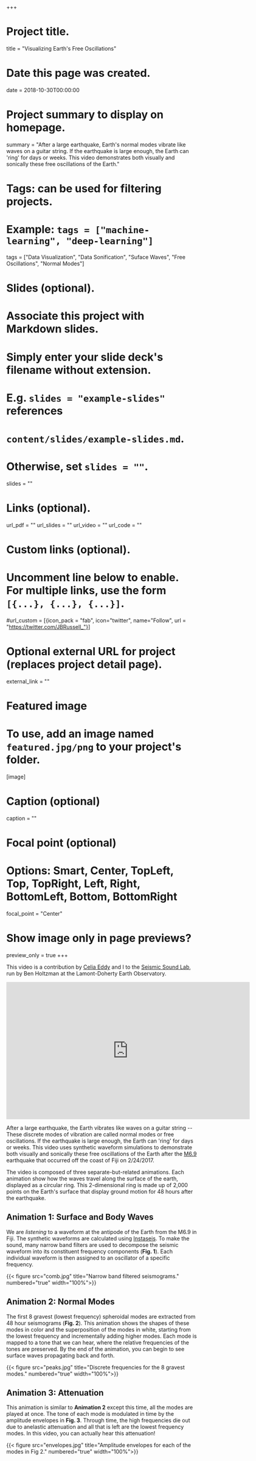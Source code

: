 +++
# Project title.
title = "Visualizing Earth's Free Oscillations"

# Date this page was created.
date = 2018-10-30T00:00:00

# Project summary to display on homepage.
summary = "After a large earthquake, Earth's normal modes vibrate like waves on a guitar string. If the earthquake is large enough, the Earth can 'ring' for days or weeks. This video demonstrates both visually and sonically these free oscillations of the Earth."

# Tags: can be used for filtering projects.
# Example: `tags = ["machine-learning", "deep-learning"]`
tags = ["Data Visualization", "Data Sonification", "Suface Waves", "Free Oscillations", "Normal Modes"]

# Slides (optional).
#   Associate this project with Markdown slides.
#   Simply enter your slide deck's filename without extension.
#   E.g. `slides = "example-slides"` references 
#   `content/slides/example-slides.md`.
#   Otherwise, set `slides = ""`.
slides = ""

# Links (optional).
url_pdf = ""
url_slides = ""
url_video = ""
url_code = ""

# Custom links (optional).
#   Uncomment line below to enable. For multiple links, use the form `[{...}, {...}, {...}]`.
#url_custom = [{icon_pack = "fab", icon="twitter", name="Follow", url = "https://twitter.com/JBRussell_"}]

# Optional external URL for project (replaces project detail page).
external_link = ""

# Featured image
# To use, add an image named `featured.jpg/png` to your project's folder. 
[image]
  # Caption (optional)
  caption = ""
  
  # Focal point (optional)
  # Options: Smart, Center, TopLeft, Top, TopRight, Left, Right, BottomLeft, Bottom, BottomRight
  focal_point = "Center"
  
  # Show image only in page previews?
  preview_only = true
+++

This video is a contribution by [Celia Eddy](https://www.celiaeddy.com/) and I to the [Seismic Sound Lab](http://www.seismicsoundlab.org/), run by Ben Holtzman at the Lamont-Doherty Earth Observatory. 

<iframe src="https://player.vimeo.com/video/215665951" width="640" height="360" frameborder="0" webkitallowfullscreen mozallowfullscreen allowfullscreen></iframe>

After a large earthquake, the Earth vibrates like waves on a guitar string -- These discrete modes of vibration are called normal modes or free oscillations. If the earthquake is large enough, the Earth can 'ring' for days or weeks. This video uses synthetic waveform simulations to demonstrate both visually and sonically these free oscillations of the Earth after the [M6.9](https://earthquake.usgs.gov/earthquakes/eventpage/us20008m3t/executive#executive) earthquake that occurred off the coast of Fiji on 2/24/2017.

The video is composed of three separate-but-related animations. Each animation show how the waves travel along the surface of the earth, displayed as a circular ring. This 2-dimensional ring is made up of 2,000 points on the Earth's surface that display ground motion for 48 hours after the earthquake.

## Animation 1: Surface and Body Waves
We are *listening* to a waveform at the antipode of the Earth from the M6.9 in Fiji. The synthetic waveforms are calculated using [Instaseis](http://instaseis.net/). To make the sound, many narrow band filters are used to decompose the seismic waveform into its constituent frequency components (**Fig. 1**). Each individual waveform is then assigned to an oscillator of a specific frequency.

{{< figure src="comb.jpg" title="Narrow band filtered seismograms." numbered="true" width="100%">}}


## Animation 2: Normal Modes
The first 8 gravest (lowest frequency) spheroidal modes are extracted from 48 hour seismograms (**Fig. 2**). This animation shows the shapes of these modes in color and the superposition of the modes in white, starting from the lowest frequency and incrementally adding higher modes. Each mode is mapped to a tone that we can hear, where the relative frequencies of the tones are preserved. By the end of the animation, you can begin to see surface waves propagating back and forth.

{{< figure src="peaks.jpg" title="Discrete frequencies for the 8 gravest modes." numbered="true" width="100%">}}


## Animation 3: Attenuation
This animation is similar to **Animation 2** except this time, all the modes are played at once. The tone of each mode is modulated in time by the amplitude envelopes in **Fig. 3**. Through time, the high frequencies die out due to anelastic attenuation and all that is left are the lowest frequency modes. In this video, you can actually hear this attenuation!

{{< figure src="envelopes.jpg" title="Amplitude envelopes for each of the modes in Fig 2." numbered="true" width="100%">}}


